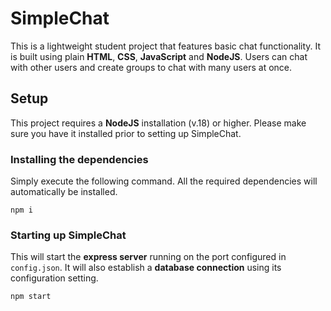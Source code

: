 # SimpleChat

This is a lightweight student project that features basic chat functionality. It is built using plain **HTML**, **CSS**, **JavaScript** and **NodeJS**. Users can chat with other users and create groups to chat with many users at once.

## Setup

This project requires a **NodeJS** installation (v.18) or higher. Please make sure you have it installed prior to setting up SimpleChat.

### Installing the dependencies
Simply execute the following command. All the required dependencies will automatically be installed.
```
npm i
```

### Starting up SimpleChat
This will start the **express server** running on the port configured in `config.json`. It will also establish a **database connection** using its configuration setting.
```
npm start
```
